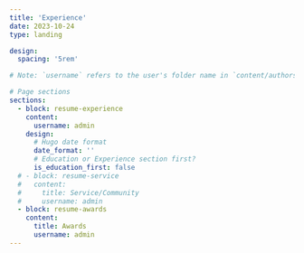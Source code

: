 ```yaml
---
title: 'Experience'
date: 2023-10-24
type: landing

design:
  spacing: '5rem'

# Note: `username` refers to the user's folder name in `content/authors/`

# Page sections
sections:
  - block: resume-experience
    content:
      username: admin
    design:
      # Hugo date format
      date_format: ''
      # Education or Experience section first?
      is_education_first: false
  # - block: resume-service
  #   content:
  #     title: Service/Community
  #     username: admin
  - block: resume-awards
    content:
      title: Awards
      username: admin
---
```

